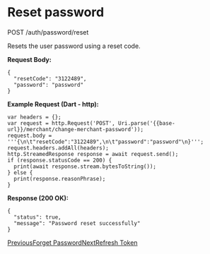 # Reset password

#### 

[](#post-auth-password-reset)

POST /auth/password/reset

Resets the user password using a reset code.

**Request Body:**

```
{
  "resetCode": "3122489",
  "password": "password"
}
```

**Example Request (Dart - http):**

```
var headers = {};
var request = http.Request('POST', Uri.parse('{{base-url}}/merchant/change-merchant-password'));
request.body = '''{\n\t"resetCode":"3122489",\n\t"password":"password"\n}''';
request.headers.addAll(headers);
http.StreamedResponse response = await request.send();
if (response.statusCode == 200) {
  print(await response.stream.bytesToString());
} else {
  print(response.reasonPhrase);
}
```

**Response (200 OK):**

```
{
  "status": true,
  "message": "Password reset successfully"
}
```

[PreviousForget Password](/xpress-wallet-api/authentication/forget-password)[NextRefresh Token](/xpress-wallet-api/authentication/refresh-token)